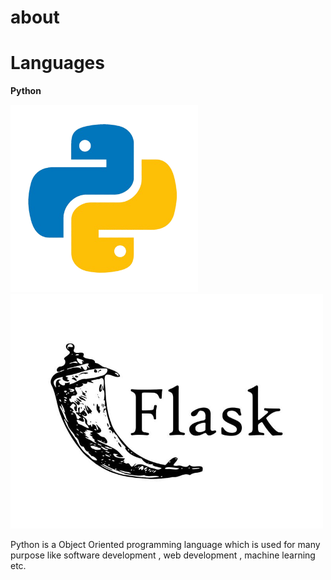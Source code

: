 # about


# Languages



**Python**


<img src="./python.png" alt="python" width="300px">      <img src="./flask.jpg" alt="python" width="500px">


Python is a Object Oriented programming language which is used for many purpose like software development , web development , machine learning etc.


